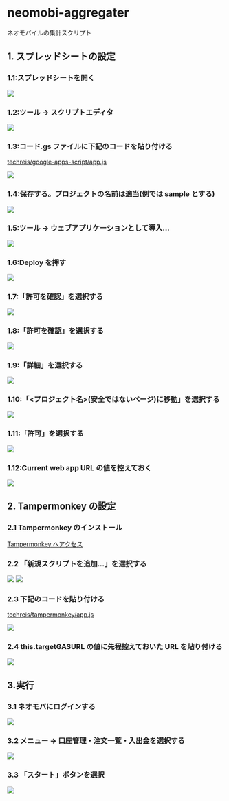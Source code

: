# neomobi-aggregater

ネオモバイルの集計スクリプト

## 1. スプレッドシートの設定

### 1.1:スプレッドシートを開く

<img src='./image/step2.png'>

### 1.2:ツール → スクリプトエディタ

<img src='./image/step3.png'>

### 1.3:コード.gs ファイルに下記のコードを貼り付ける

[techreis/google-apps-script/app.js](https://github.com/techreis/neomobi-aggregater/blob/master/src/google-apps-script/app.js)

<img src='./image/step4.png'>

### 1.4:保存する。プロジェクトの名前は適当(例では sample とする)

<img src='./image/step5.png'>

### 1.5:ツール → ウェブアプリケーションとして導入...

<img src='./image/step6.png'>

### 1.6:Deploy を押す

<img src='./image/step7.png'>

### 1.7:「許可を確認」を選択する

<img src='./image/step8.png'>

### 1.8:「許可を確認」を選択する

<img src='./image/step9.png'>

### 1.9:「詳細」を選択する

<img src='./image/step10.png'>

### 1.10:「<プロジェクト名>(安全ではないページ)に移動」を選択する

<img src='./image/step11.png'>

### 1.11:「許可」を選択する

<img src='./image/step12.png'>

### 1.12:Current web app URL の値を控えておく

<img src='./image/step13.png'>

## 2. Tampermonkey の設定

### 2.1 Tampermonkey のインストール

[Tampermonkey へアクセス](https://chrome.google.com/webstore/detail/tampermonkey/dhdgffkkebhmkfjojejmpbldmpobfkfo?hl=ja)

### 2.2 「新規スクリプトを追加...」を選択する

<img src='./image/step14.png'>

<img src='./image/step15.png'>

### 2.3 下記のコードを貼り付ける

[techreis/tampermonkey/app.js](https://github.com/techreis/neomobi-aggregater/blob/master/src/tampermonkey/app.js)

<img src='./image/step16.png'>

### 2.4 this.targetGASURL の値に先程控えておいた URL を貼り付ける

<img src='./image/step17.png'>

## 3.実行

### 3.1 ネオモバにログインする

<img src='./image/step18.png'>

### 3.2 メニュー → 口座管理・注文一覧・入出金を選択する

<img src='./image/step19.png'>

### 3.3 「スタート」ボタンを選択

<img src='./image/step20.png'>
